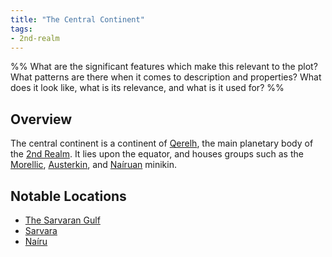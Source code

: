 ```yaml
---
title: "The Central Continent"
tags:
- 2nd-realm
---
```

%%
What are the significant features which make this relevant to the plot?
What patterns are there when it comes to description and properties?
What does it look like, what is its relevance, and what is it used for?
%%

## Overview
The central continent is a continent of [Qerelh](locations/2nd-realm/werelh.md), the main planetary body of the [2nd Realm](locations/2nd-realm.md). It lies upon the equator, and houses groups such as the [Morellic](lore/groups/morellic-culture.md), [Austerkin](lore/groups/austerkin.md), and [Naíruan](lore/groups/Naíruan-culture.md) minikin.

## Notable Locations
- [The Sarvaran Gulf](lore/locations/2nd-realm/sarvaran-guf.md)
- [Sarvara](locations/2nd-realm/sarvara.md)
- [Naíru](locations/2nd-realm/nairu.md)